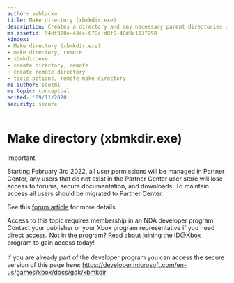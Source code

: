 ```yaml
---
author: aablackm
title: Make directory (xbmkdir.exe)
description: Creates a directory and any necessary parent directories on a remote console.
ms.assetid: 54df320e-434c-678c-d8f0-40d9c1137298
kindex:
- Make directory (xbmkdir.exe)
- make directory, remote
- xbmkdir.exe
- create directory, remote
- create remote directory
- tools options, remote make directory
ms.author: scotmi
ms.topic: conceptual
edited: '09/11/2020'
security: secure
---
```


# Make directory (xbmkdir.exe)
> [!IMPORTANT]
> Starting February 3rd 2022, all user permissions will be managed in Partner Center, any users that do not exist in the Partner Center user store will lose access to forums, secure documentation, and downloads. To maintain access all users should be migrated to Partner Center. <p></p>See this <a href="https://forums.xboxlive.com/articles/132187/breaking-change-user-access-for-forums-secure-docu.html">forum article</a> for more details.  

 Access to this topic requires membership in an NDA developer program. Contact your publisher or your Xbox program representative if you need direct access. Not in the program? Read about joining the <a href="https://www.xbox.com/Developers/id">ID@Xbox</a> program to gain access today!  <br/><br/>If you are already part of the developer program you can access the secure version of this page here: <a target="_blank" href="https://developer.microsoft.com/en-us/games/xbox/docs/gdk/xbmkdir">https://developer.microsoft.com/en-us/games/xbox/docs/gdk/xbmkdir</a>